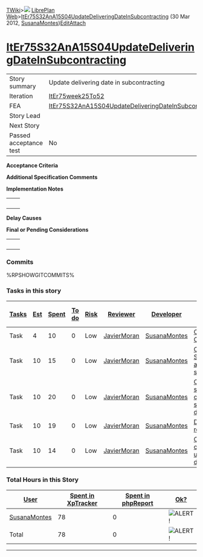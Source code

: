 [TWiki](/twiki/Main/WebHome)&gt;![](/twiki/TWiki/TWikiDocGraphics/web-bg-small.gif) [LibrePlan Web](/twiki/LibrePlan/WebHome)&gt;[ItEr75S32AnA15S04UpdateDeliveringDateInSubcontracting](http://wiki.libreplan-enterprise.com/twiki/LibrePlan/ItEr75S32AnA15S04UpdateDeliveringDateInSubcontracting "Topic revision: 6 (30 Mar 2012 - 21:01:49)") (30 Mar 2012, [SusanaMontes](/twiki/Main/SusanaMontes))[Edit](http://wiki.libreplan-enterprise.com/twiki/bin/edit/LibrePlan/ItEr75S32AnA15S04UpdateDeliveringDateInSubcontracting?t=1520337930 "Edit this topic text")[Attach](/twiki/bin/attach/LibrePlan/ItEr75S32AnA15S04UpdateDeliveringDateInSubcontracting "Attach an image or document to this topic")

 [ItEr75S32AnA15S04UpdateDeliveringDateInSubcontracting](/twiki/LibrePlan/ItEr75S32AnA15S04UpdateDeliveringDateInSubcontracting)
============================================================================================================================================================================================



|                        |                                                                                                                                          |
|------------------------|------------------------------------------------------------------------------------------------------------------------------------------|
| Story summary          | Update delivering date in subcontracting                                                                                                 |
| Iteration              | [ItEr75week25To52](/twiki/LibrePlan/ItEr75week25To52)                                                                           |
| FEA                    | [ItEr75S32AnA15S04UpdateDeliveringDateInSubcontracting](/twiki/LibrePlan/ItEr75S32AnA15S04UpdateDeliveringDateInSubcontracting) |
| Story Lead             |                                                                                                                                          |
| Next Story             |                                                                                                                                          |
| Passed acceptance test | No                                                                                                                                       |

**Acceptance Criteria**

**Additional Specification Comments**

**Implementation Notes**

|     |     |
|-----|-----|
|     |     |

**Delay Causes**

**Final or Pending Considerations**

|     |     |
|-----|-----|
|     |     |

###  Commits

%RPSHOWGITCOMMITS%

###  Tasks in this story



| [Tasks](http://wiki.libreplan-enterprise.com/twiki/LibrePlan/ItEr75S32AnA15S04UpdateDeliveringDateInSubcontracting?sortcol=0;table=2;up=0#sorted_table "Sort by this column") | [Est](http://wiki.libreplan-enterprise.com/twiki/LibrePlan/ItEr75S32AnA15S04UpdateDeliveringDateInSubcontracting?sortcol=1;table=2;up=0#sorted_table "Sort by this column") | [Spent](http://wiki.libreplan-enterprise.com/twiki/LibrePlan/ItEr75S32AnA15S04UpdateDeliveringDateInSubcontracting?sortcol=2;table=2;up=0#sorted_table "Sort by this column") | [To do](http://wiki.libreplan-enterprise.com/twiki/LibrePlan/ItEr75S32AnA15S04UpdateDeliveringDateInSubcontracting?sortcol=3;table=2;up=0#sorted_table "Sort by this column") | [Risk](http://wiki.libreplan-enterprise.com/twiki/LibrePlan/ItEr75S32AnA15S04UpdateDeliveringDateInSubcontracting?sortcol=4;table=2;up=0#sorted_table "Sort by this column") | [Reviewer](http://wiki.libreplan-enterprise.com/twiki/LibrePlan/ItEr75S32AnA15S04UpdateDeliveringDateInSubcontracting?sortcol=5;table=2;up=0#sorted_table "Sort by this column") | [Developer](http://wiki.libreplan-enterprise.com/twiki/LibrePlan/ItEr75S32AnA15S04UpdateDeliveringDateInSubcontracting?sortcol=6;table=2;up=0#sorted_table "Sort by this column") | [Task Name](http://wiki.libreplan-enterprise.com/twiki/LibrePlan/ItEr75S32AnA15S04UpdateDeliveringDateInSubcontracting?sortcol=7;table=2;up=0#sorted_table "Sort by this column") | [Start Date](http://wiki.libreplan-enterprise.com/twiki/LibrePlan/ItEr75S32AnA15S04UpdateDeliveringDateInSubcontracting?sortcol=8;table=2;up=0#sorted_table "Sort by this column") | [Est End Date](http://wiki.libreplan-enterprise.com/twiki/LibrePlan/ItEr75S32AnA15S04UpdateDeliveringDateInSubcontracting?sortcol=9;table=2;up=0#sorted_table "Sort by this column") | [End Date](http://wiki.libreplan-enterprise.com/twiki/LibrePlan/ItEr75S32AnA15S04UpdateDeliveringDateInSubcontracting?sortcol=10;table=2;up=0#sorted_table "Sort by this column") |
|----------------------------------------------------------------------------------------------------------------------------------------------------------------------------------------|--------------------------------------------------------------------------------------------------------------------------------------------------------------------------------------|----------------------------------------------------------------------------------------------------------------------------------------------------------------------------------------|----------------------------------------------------------------------------------------------------------------------------------------------------------------------------------------|---------------------------------------------------------------------------------------------------------------------------------------------------------------------------------------|-------------------------------------------------------------------------------------------------------------------------------------------------------------------------------------------|--------------------------------------------------------------------------------------------------------------------------------------------------------------------------------------------|--------------------------------------------------------------------------------------------------------------------------------------------------------------------------------------------|---------------------------------------------------------------------------------------------------------------------------------------------------------------------------------------------|-----------------------------------------------------------------------------------------------------------------------------------------------------------------------------------------------|--------------------------------------------------------------------------------------------------------------------------------------------------------------------------------------------|
| Task                                                                                                                                                                                   | 4                                                                                                                                                                                    | 10                                                                                                                                                                                     | 0                                                                                                                                                                                      | Low                                                                                                                                                                                   | [JavierMoran](/twiki/Main/JavierMoran)                                                                                                                                           | [SusanaMontes](/twiki/Main/SusanaMontes)                                                                                                                                          | [Creation of new field in Order entity](/twiki/LibrePlan/AnA15S04UpdateDeliveringDateInSubcontracting#TasK1)                                                                      |                                                                                                                                                                                             |                                                                                                                                                                                               |                                                                                                                                                                                            |
| Task                                                                                                                                                                                   | 10                                                                                                                                                                                   | 15                                                                                                                                                                                     | 0                                                                                                                                                                                      | Low                                                                                                                                                                                   | [JavierMoran](/twiki/Main/JavierMoran)                                                                                                                                           | [SusanaMontes](/twiki/Main/SusanaMontes)                                                                                                                                          | [Creation of new field in SubcontractedTaskData and refactor subcontractor interface](/twiki/LibrePlan/AnA15S04UpdateDeliveringDateInSubcontracting#TasK2)                        |                                                                                                                                                                                             |                                                                                                                                                                                               |                                                                                                                                                                                            |
| Task                                                                                                                                                                                   | 10                                                                                                                                                                                   | 20                                                                                                                                                                                     | 0                                                                                                                                                                                      | Low                                                                                                                                                                                   | [JavierMoran](/twiki/Main/JavierMoran)                                                                                                                                           | [SusanaMontes](/twiki/Main/SusanaMontes)                                                                                                                                          | [Create new subcontractor communication, sending of delivering date update](/twiki/LibrePlan/AnA15S04UpdateDeliveringDateInSubcontracting#TasK3)                                  |                                                                                                                                                                                             |                                                                                                                                                                                               |                                                                                                                                                                                            |
| Task                                                                                                                                                                                   | 10                                                                                                                                                                                   | 19                                                                                                                                                                                     | 0                                                                                                                                                                                      | Low                                                                                                                                                                                   | [JavierMoran](/twiki/Main/JavierMoran)                                                                                                                                           | [SusanaMontes](/twiki/Main/SusanaMontes)                                                                                                                                          | [Delivering date update reception](/twiki/LibrePlan/AnA15S04UpdateDeliveringDateInSubcontracting#TasK4)                                                                           |                                                                                                                                                                                             |                                                                                                                                                                                               |                                                                                                                                                                                            |
| Task                                                                                                                                                                                   | 10                                                                                                                                                                                   | 14                                                                                                                                                                                     | 0                                                                                                                                                                                      | Low                                                                                                                                                                                   | [JavierMoran](/twiki/Main/JavierMoran)                                                                                                                                           | [SusanaMontes](/twiki/Main/SusanaMontes)                                                                                                                                          | [Create new incomming communication type for update of delivering date](/twiki/LibrePlan/AnA15S04UpdateDeliveringDateInSubcontracting#TasK5)                                      |                                                                                                                                                                                             |                                                                                                                                                                                               |                                                                                                                                                                                            |

###  Total Hours in this Story

| [User](http://wiki.libreplan-enterprise.com/twiki/LibrePlan/ItEr75S32AnA15S04UpdateDeliveringDateInSubcontracting?sortcol=0;table=3;up=0#sorted_table "Sort by this column") | [Spent in XpTracker](http://wiki.libreplan-enterprise.com/twiki/LibrePlan/ItEr75S32AnA15S04UpdateDeliveringDateInSubcontracting?sortcol=1;table=3;up=0#sorted_table "Sort by this column") | [Spent in phpReport](http://wiki.libreplan-enterprise.com/twiki/LibrePlan/ItEr75S32AnA15S04UpdateDeliveringDateInSubcontracting?sortcol=2;table=3;up=0#sorted_table "Sort by this column") | [Ok?](http://wiki.libreplan-enterprise.com/twiki/LibrePlan/ItEr75S32AnA15S04UpdateDeliveringDateInSubcontracting?sortcol=3;table=3;up=0#sorted_table "Sort by this column") |
|---------------------------------------------------------------------------------------------------------------------------------------------------------------------------------------|-----------------------------------------------------------------------------------------------------------------------------------------------------------------------------------------------------|-----------------------------------------------------------------------------------------------------------------------------------------------------------------------------------------------------|--------------------------------------------------------------------------------------------------------------------------------------------------------------------------------------|
| [SusanaMontes](/twiki/Main/SusanaMontes)                                                                                                                                     | 78                                                                                                                                                                                                  | 0                                                                                                                                                                                                   | ![ALERT!](/twiki/TWiki/TWikiDocGraphics/warning.gif "ALERT!")                                                                                                                    |
| Total                                                                                                                                                                                 | 78                                                                                                                                                                                                  | 0                                                                                                                                                                                                   | ![ALERT!](/twiki/TWiki/TWikiDocGraphics/warning.gif "ALERT!")                                                                                                                    |

------------------------------------------------------------------------
